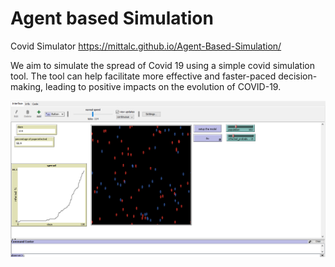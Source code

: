 # Agent based Simulation
 Covid Simulator
https://mittalc.github.io/Agent-Based-Simulation/

We aim to simulate the spread of Covid 19 using a simple covid simulation tool.
The tool can help facilitate more effective and faster-paced decision-making,
leading to positive impacts on the evolution of COVID-19. 

![Alt text](slider_3.png)
